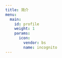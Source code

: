 ```yaml
---
title: 简介
menu:
  main:
    id: profile
    weight: 1
    params:
      icon:
        vendor: bs
        name: incognito
---
```

